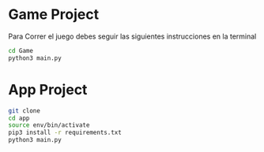 # Game Project


Para Correr el juego debes seguir las siguientes instrucciones en la terminal

```sh
cd Game
python3 main.py
```
# App Project


```sh
git clone
cd app
source env/bin/activate
pip3 install -r requirements.txt
python3 main.py
```